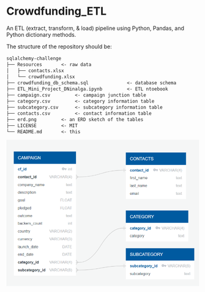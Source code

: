 # Crowdfunding_ETL
An ETL (extract, transform, & load) pipeline using Python, Pandas, and Python dictionary methods.

The structure of the repository should be:
```
sqlalchemy-challenge
├── Resources       <- raw data
│   ├── contacts.xlsx
│   └── crowdfunding.xlsx  
├── crowdfunding_db_schema.sql              <- database schema
├── ETL_Mini_Project_DNinalga.ipynb         <- ETL ntoebook
├── campaign.csv         <- campaign junction table
├── category.csv         <- category information table
├── subcategory.csv      <- subcategory information table  
├── contacts.csv         <- contact information table
├── erd.png         <- an ERD sketch of the tables
├── LICENSE         <- MIT
└── README.md       <- this
```
![](erd.png)